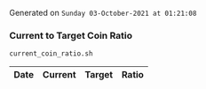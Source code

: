Generated on `Sunday 03-October-2021 at 01:21:08`

### Current to Target Coin Ratio
`current_coin_ratio.sh`

Date|Current|Target|Ratio
---|---|---|---
